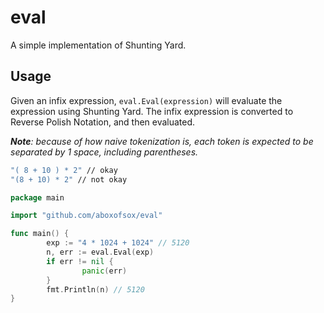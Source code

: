# eval
A simple implementation of Shunting Yard.

## Usage
Given an infix expression, `eval.Eval(expression)` will evaluate the expression using Shunting Yard. The infix expression is converted to Reverse Polish Notation, and then evaluated.

***Note**: because of how naive tokenization is, each token is expected to be separated by 1 space, including parentheses.*
```sh
"( 8 + 10 ) * 2" // okay
"(8 + 10) * 2" // not okay
```

```go
package main

import "github.com/aboxofsox/eval"

func main() {
        exp := "4 * 1024 + 1024" // 5120
        n, err := eval.Eval(exp)
        if err != nil {
                panic(err)
        }
        fmt.Println(n) // 5120
}
```